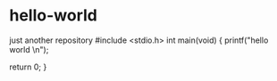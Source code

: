 # hello-world
just another repository
#include <stdio.h>
int main(void)
{
  printf("hello world \n");
  
  return 0;
}
